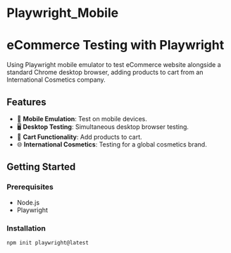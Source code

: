 # Playwright_Mobile

# eCommerce Testing with Playwright

Using Playwright mobile emulator to test eCommerce website alongside a standard Chrome desktop browser, adding products to cart from an International Cosmetics company.

## Features

- 📱 **Mobile Emulation**: Test on mobile devices.
- 🖥️ **Desktop Testing**: Simultaneous desktop browser testing.
- 🛒 **Cart Functionality**: Add products to cart.
- 🌐 **International Cosmetics**: Testing for a global cosmetics brand.

## Getting Started

### Prerequisites

- Node.js
- Playwright

### Installation

```bash
npm init playwright@latest

```
